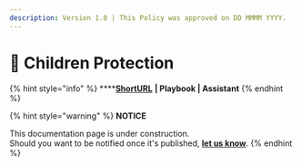 ```yaml
---
description: Version 1.0 | This Policy was approved on DD MMMM YYYY.
---
```


# 🚧 Children Protection

{% hint style="info" %}
****[**ShortURL**](https://tiof.click/TIOFPolicyCP) **| Playbook | Assistant**
{% endhint %}

{% hint style="warning" %}
**NOTICE**

This documentation page is under construction.\
Should you want to be notified once it's published, [**let us know**](https://tiof.click/TIOFTarianUpdatesService).
{% endhint %}

